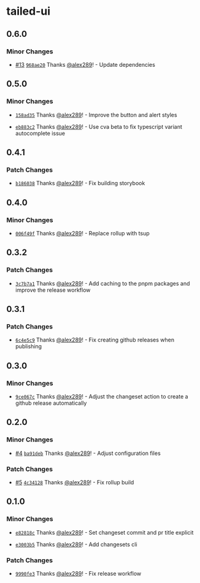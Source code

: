 # tailed-ui

## 0.6.0

### Minor Changes

- [#13](https://github.com/alex289/tailed-ui/pull/13) [`968ae20`](https://github.com/alex289/tailed-ui/commit/968ae20dbefd6b5ae5e5d004f5ec6917067e4611) Thanks [@alex289](https://github.com/alex289)! - Update dependencies

## 0.5.0

### Minor Changes

- [`158ad35`](https://github.com/alex289/tailed-ui/commit/158ad355b7cecd29a38766f5969fdb44ade590eb) Thanks [@alex289](https://github.com/alex289)! - Improve the button and alert styles

- [`eb883c2`](https://github.com/alex289/tailed-ui/commit/eb883c207a23c063c2476ebe4364a3af3a5e6659) Thanks [@alex289](https://github.com/alex289)! - Use cva beta to fix typescript variant autocomplete issue

## 0.4.1

### Patch Changes

- [`b186038`](https://github.com/alex289/tailed-ui/commit/b186038bae88f0389865c8591cee0558c588732d) Thanks [@alex289](https://github.com/alex289)! - Fix building storybook

## 0.4.0

### Minor Changes

- [`006f49f`](https://github.com/alex289/tailed-ui/commit/006f49fe97de9e8a79cc9e3c073cbded992f6e9b) Thanks [@alex289](https://github.com/alex289)! - Replace rollup with tsup

## 0.3.2

### Patch Changes

- [`3c7b7a1`](https://github.com/alex289/tailed-ui/commit/3c7b7a17dd2a1443d67cddf6f210a223e6e6302a) Thanks [@alex289](https://github.com/alex289)! - Add caching to the pnpm packages and improve the release workflow

## 0.3.1

### Patch Changes

- [`6c4e5c9`](https://github.com/alex289/tailed-ui/commit/6c4e5c9bf37beba51b118f26c77475559eddbf46) Thanks [@alex289](https://github.com/alex289)! - Fix creating github releases when publishing

## 0.3.0

### Minor Changes

- [`9ce067c`](https://github.com/alex289/tailed-ui/commit/9ce067c344f393ad1871adcf57c0dba35e5c2e4f) Thanks [@alex289](https://github.com/alex289)! - Adjust the changeset action to create a github release automatically

## 0.2.0

### Minor Changes

- [#4](https://github.com/alex289/tailed-ui/pull/4) [`ba91deb`](https://github.com/alex289/tailed-ui/commit/ba91debd8bb5ba2e13dc0781625cad17994177be) Thanks [@alex289](https://github.com/alex289)! - Adjust configuration files

### Patch Changes

- [#5](https://github.com/alex289/tailed-ui/pull/5) [`4c34128`](https://github.com/alex289/tailed-ui/commit/4c34128bfb70d321a30886c3ec23dd9c7b19246d) Thanks [@alex289](https://github.com/alex289)! - Fix rollup build

## 0.1.0

### Minor Changes

- [`e82818c`](https://github.com/alex289/tailed-ui/commit/e82818cf2a22ec5bda915db2357811fd10169de2) Thanks [@alex289](https://github.com/alex289)! - Set changeset commit and pr title explicit

- [`e3003b5`](https://github.com/alex289/tailed-ui/commit/e3003b5c5baf15d46f8a3a3d4da71aad62cd6df7) Thanks [@alex289](https://github.com/alex289)! - Add changesets cli

### Patch Changes

- [`9990fe3`](https://github.com/alex289/tailed-ui/commit/9990fe33d0c81aea08e479a9c16ca2bfb4c9adb1) Thanks [@alex289](https://github.com/alex289)! - Fix release workflow
